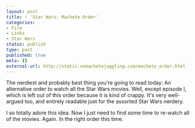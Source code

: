 ```yaml
---
layout: post
title: ! 'Star Wars: Machete Order'
categories:
- Film
- Links
- Star Wars
status: publish
type: post
published: true
meta: {}
external-url: http://static.nomachetejuggling.com/machete_order.html
---
```

The nerdiest and probably best thing you're going to read today: An alternative order to watch all the Star Wars movies. Well, except episode I, which is left out of this order because it is kind of crappy. It's very well-argued too, and entirely readable just for the assorted Star Wars nerdery.

I so totally adore this idea. Now I just need to find some time to re-watch all of the movies. Again. In the right order this time.
